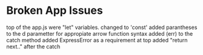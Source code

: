 # Broken App Issues
top of the app.js were "let" variables. changed to 'const'
added parantheses to the d parametter for appropiate arrow function syntax
added (err) to the catch method
added ExpressError as a requirement at top
added "return next.." after the catch
